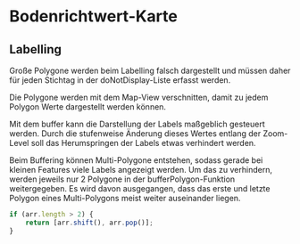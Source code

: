 # Bodenrichtwert-Karte

## Labelling

Große Polygone werden beim Labelling falsch dargestellt und müssen daher für jeden Stichtag
in der doNotDisplay-Liste erfasst werden.

Die Polygone werden mit dem Map-View verschnitten, damit zu jedem Polygon Werte dargestellt
werden können.

Mit dem buffer kann die Darstellung der Labels maßgeblich gesteuert werden. Durch die
stufenweise Änderung dieses Wertes entlang der Zoom-Level soll das Herumspringen der Labels
etwas verhindert werden.

Beim Buffering können Multi-Polygone entstehen, sodass gerade bei kleinen Features viele Labels
angezeigt werden. Um das zu verhindern, werden jeweils nur 2 Polygone in der bufferPolygon-Funktion
weitergegeben. Es wird davon ausgegangen, dass das erste und letzte Polygon eines Multi-Polygons
meist weiter auseinander liegen.

```typescript
if (arr.length > 2) {
    return [arr.shift(), arr.pop()];
}
```
